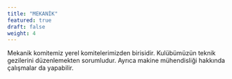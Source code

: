 ```yaml
---
title: "MEKANİK"
featured: true
draft: false
weight: 4
---
```




Mekanik komitemiz yerel komitelerimizden birisidir. Kulübümüzün teknik gezilerini düzenlemekten sorumludur. Ayrıca makine mühendisliği hakkında çalışmalar da yapabilir.

